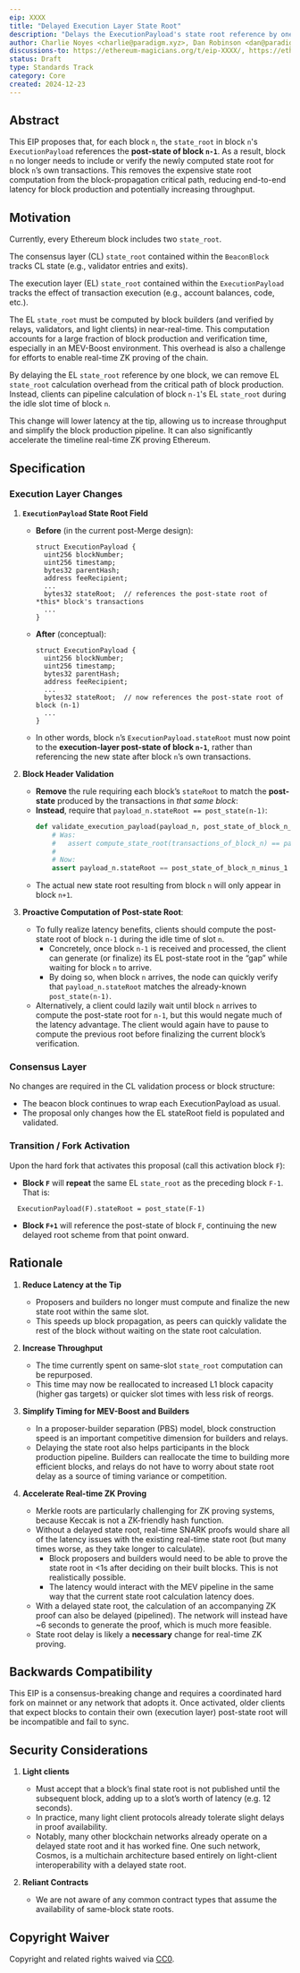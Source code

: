 ```yaml
---
eip: XXXX
title: "Delayed Execution Layer State Root"
description: "Delays the ExecutionPayload's state root reference by one block."
author: Charlie Noyes <charlie@paradigm.xyz>, Dan Robinson <dan@paradigm.xyz>, Justin Drake <justin@ethereum.org>, Toni Wahrstätter <toni@ethereum.org>
discussions-to: https://ethereum-magicians.org/t/eip-XXXX/, https://ethresear.ch/t/proposal-delay-stateroot-reference-to-increase-throughput-and-reduce-latency/20490
status: Draft
type: Standards Track
category: Core
created: 2024-12-23
---
```


## Abstract

This EIP proposes that, for each block `n`, the `state_root` in block `n`'s `ExecutionPayload` references the **post-state of block `n-1`**. As a result, block `n` no longer needs to include or verify the newly computed state root for block `n`’s own transactions. This removes the expensive state root computation from the block-propagation critical path, reducing end-to-end latency for block production and potentially increasing throughput.

## Motivation

Currently, every Ethereum block includes two `state_root`. 

The consensus layer (CL) `state_root` contained within the `BeaconBlock` tracks CL state (e.g., validator entries and exits).

The execution layer (EL) `state_root` contained within the `ExecutionPayload` tracks the effect of transaction execution (e.g., account balances, code, etc.). 

The EL `state_root` must be computed by block builders (and verified by relays, validators, and light clients) in near-real-time. This computation accounts for a large fraction of block production and verification time, especially in an MEV-Boost environment. This overhead is also a challenge for efforts to enable real-time ZK proving of the chain.

By delaying the EL `state_root` reference by one block, we can remove EL `state_root` calculation overhead from the critical path of block production. Instead, clients can pipeline calculation of block `n-1`'s EL `state_root` during the idle slot time of block `n`.

This change will lower latency at the tip, allowing us to increase throughput and simplify the block production pipeline. It can also significantly accelerate the timeline real-time ZK proving Ethereum.

## Specification

### Execution Layer Changes

1. **`ExecutionPayload` State Root Field**  
   - **Before** (in the current post-Merge design):  
     ```solidity
     struct ExecutionPayload {
       uint256 blockNumber;
       uint256 timestamp;
       bytes32 parentHash;
       address feeRecipient;
       ...
       bytes32 stateRoot;  // references the post-state root of *this* block's transactions
       ...
     }
     ```
   - **After** (conceptual):  
     ```solidity
     struct ExecutionPayload {
       uint256 blockNumber;
       uint256 timestamp;
       bytes32 parentHash;
       address feeRecipient;
       ...
       bytes32 stateRoot;  // now references the post-state root of block (n-1)
       ...
     }
     ```
    - In other words, block `n`’s `ExecutionPayload.stateRoot` must now point to the **execution-layer post-state of block `n-1`**, rather than referencing the new state after block `n`’s own transactions.

2. **Block Header Validation**  
   - **Remove** the rule requiring each block’s `stateRoot` to match the **post-state** produced by the transactions in *that same block*:  
   - **Instead**, require that `payload_n.stateRoot == post_state(n-1)`:
     ```python
     def validate_execution_payload(payload_n, post_state_of_block_n_minus_1):
         # Was:
         #   assert compute_state_root(transactions_of_block_n) == payload_n.stateRoot
         #
         # Now:
         assert payload_n.stateRoot == post_state_of_block_n_minus_1
     ```
   - The actual new state root resulting from block `n` will only appear in block `n+1`.

3. **Proactive Computation of Post-state Root**:
   - To fully realize latency benefits, clients should compute the post-state root of block `n-1` during the idle time of slot `n`.  
     - Concretely, once block `n-1` is received and processed, the client can generate (or finalize) its EL post-state root in the “gap” while waiting for block `n` to arrive.  
     - By doing so, when block `n` arrives, the node can quickly verify that `payload_n.stateRoot` matches the already-known `post_state(n-1)`.  
   - Alternatively, a client could lazily wait until block `n` arrives to compute the post-state root for `n-1`, but this would negate much of the latency advantage. The client would again have to pause to compute the previous root before finalizing the current block’s verification.  

### Consensus Layer

No changes are required in the CL validation process or block structure:
- The beacon block continues to wrap each ExecutionPayload as usual.
- The proposal only changes how the EL stateRoot field is populated and validated.
### Transition / Fork Activation

Upon the hard fork that activates this proposal (call this activation block `F`):

- **Block `F`** will **repeat** the same EL `state_root` as the preceding block `F-1`. That is:
```solidity
  ExecutionPayload(F).stateRoot = post_state(F-1)
```
- **Block `F+1`** will reference the post-state of block `F`, continuing the new delayed root scheme from that point onward.

## Rationale

1. **Reduce Latency at the Tip**  
   - Proposers and builders no longer must compute and finalize the new state root within the same slot.  
   - This speeds up block propagation, as peers can quickly validate the rest of the block without waiting on the state root calculation.

2. **Increase Throughput**  
   - The time currently spent on same-slot `state_root` computation can be repurposed.  
   - This time may now be reallocated to increased L1 block capacity (higher gas targets) or quicker slot times with less risk of reorgs.

3. **Simplify Timing for MEV-Boost and Builders**  
   - In a proposer-builder separation (PBS) model, block construction speed is an important competitive dimension for builders and relays. 
   - Delaying the state root also helps participants in the block production pipeline. Builders can reallocate the time to building more efficient blocks, and relays do not have to worry about state root delay as a source of timing variance or competition.

4. **Accelerate Real-time ZK Proving**
   - Merkle roots are particularly challenging for ZK proving systems, because Keccak is not a ZK-friendly hash function. 
   - Without a delayed state root, real-time SNARK proofs would share all of the latency issues with the existing real-time state root (but many times worse, as they take longer to calculate).
       -  Block proposers and builders would need to be able to prove the state root in <1s after deciding on their built blocks. This is not realistically possible. 
       -  The latency would interact with the MEV pipeline in the same way that the current state root calculation latency does.
   - With a delayed state root, the calculation of an accompanying ZK proof can also be delayed (pipelined). The network will instead have ~6 seconds to generate the proof, which is much more feasible. 
   - State root delay is likely a **necessary** change for real-time ZK proving.

## Backwards Compatibility

This EIP is a consensus-breaking change and requires a coordinated hard fork on mainnet or any network that adopts it. Once activated, older clients that expect blocks to contain their own (execution layer) post-state root will be incompatible and fail to sync.

## Security Considerations

1. **Light clients**  
   - Must accept that a block’s final state root is not published until the subsequent block, adding up to a slot’s worth of latency (e.g. 12 seconds).  
   - In practice, many light client protocols already tolerate slight delays in proof availability.
   - Notably, many other blockchain networks already operate on a delayed state root and it has worked fine. One such network, Cosmos, is a multichain architecture based entirely on light-client interoperability with a delayed state root.

2. **Reliant Contracts**  
   - We are not aware of any common contract types that assume the availability of same-block state roots.  



## Copyright Waiver

Copyright and related rights waived via [CC0](../LICENSE.md).